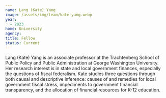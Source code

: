 ```yaml
---
name: Lang (Kate) Yang
image: /assets/img/team/kate-yang.webp
year:
  - 2023
home: University
agency:
title: Fellow
status: Current
---
```

Lang (Kate) Yang is an associate professor at the Trachtenberg School of Public Policy and Public Administration at George Washington University. Her research interest is in state and local government finances, especially the questions of fiscal federalism. Kate studies three questions through both causal and descriptive inference: causes of and remedies for local government fiscal stress, impediments to government financial transparency, and the allocation of financial resources for K-12 education.

